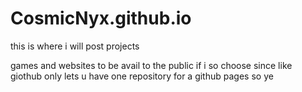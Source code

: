 # CosmicNyx.github.io

this is where i will post projects

games and websites to be avail to the public if i so choose
since like giothub only lets u have one repository for a github pages 
so ye

